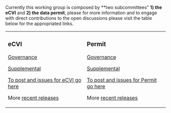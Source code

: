 Currently this working group is composed by **two subcommittees" __1) the eCVI__ and __2) the data permit__, please for more information and to engage with direct contributions to the open discussions please visit the table below for the appropriated links.

<table><tr><td valign="top" width="33%">

### eCVI
<!-- recent_releases starts -->
[Governance](https://github.com/AAVLD-USAHA-ITStandards/eCVI/tree/master/Governance)

[Supplemental](https://github.com/AAVLD-USAHA-ITStandards/eCVI/tree/master/Supplemental)

[To post and issues for eCVI go here](https://github.com/AAVLD-USAHA-ITStandards/eCVI/issues)

<!-- recent_releases ends -->
More [recent releases](https://github.com/AAVLD-USAHA-ITStandards/eCVI/releases/tag/v2.3)
</td><td valign="top" width="34%">

### Permit
<!-- blog starts -->
<!-- recent_releases starts -->
[Governance](https://github.com/AAVLD-USAHA-ITStandards/eCVI/tree/master/Governance)

[Supplemental](https://github.com/AAVLD-USAHA-ITStandards/eCVI/tree/master/Supplemental)

[To post and issues for Permit go here](https://github.com/AAVLD-USAHA-ITStandards/eCVI/issues)

<!-- recent_releases ends -->
More [recent releases]()
